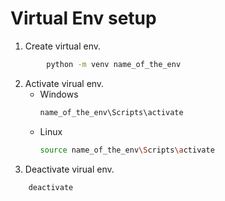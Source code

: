 
# Virtual Env setup

1. Create virtual env.
``` bash
        python -m venv name_of_the_env
```
        
2. Activate virual env.
    - Windows
        ``` bash
        name_of_the_env\Scripts\activate
        ```
    - Linux
         ``` bash
        source name_of_the_env\Scripts\activate

3. Deactivate virual env.
``` bash
    deactivate
```